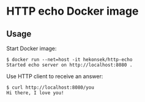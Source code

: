 # HTTP echo Docker image

## Usage

Start Docker image:

    $ docker run --net=host -it hekonsek/http-echo
    Started echo server on http://localhost:8080 .

Use HTTP client to receive an answer:

    $ curl http://localhost:8080/you
    Hi there, I love you!
